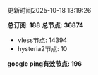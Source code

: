 更新时间2025-10-18 13:19:26

**总订阅: 188**
**总节点: 36874**
- vless节点: 14394
- hysteria2节点: 10

**google ping有效节点: 196**
